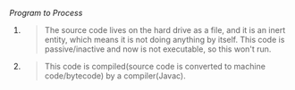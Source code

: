 *Program to Process*
1. > The source code lives on the hard drive as a file, and it is an inert entity, which means it is not doing anything by itself. 
This code is passive/inactive and now is not executable, so this won't run.
2. > This code is compiled(source code is converted to machine code/bytecode) by a compiler(Javac).